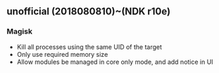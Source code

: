 ## unofficial (2018080810)~(NDK r10e) 

### Magisk
- Kill all processes using the same UID of the target
- Only use required memory size
- Allow modules be managed in core only mode, and add notice in UI
